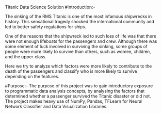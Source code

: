 Titanic Data Science Solution
#Introduction:-

The sinking of the RMS Titanic is one of the most infamous shipwrecks in history.  This sensational tragedy shocked the international community and led to better safety regulations for ships.

One of the reasons that the shipwreck led to such loss of life was that there were not enough lifeboats for the passengers and crew. Although there was some element of luck involved in surviving the sinking, some groups of people were more likely to survive than others, such as women, children, and the upper-class.

Here we try to analyze which factors were more likely to contribute to the death of the passengers and classify who is more likely to survive depending on the features.

#Purpose:-
The purpose of this project was to gain introductory exposure to programmatic data analysis concepts, by analysing the factors that determined whether a passenger survived the Titanic disaster or did not. The project makes heavy use of NumPy, Pandas, TFLearn for Neural Network Classifier and Data Visualization Libraries.
